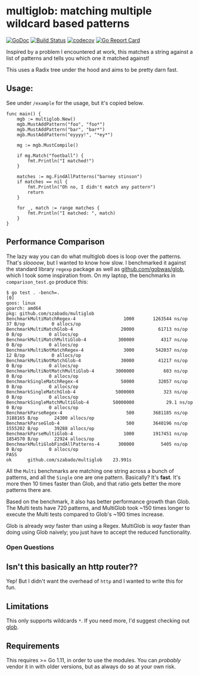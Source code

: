 # multiglob: matching multiple wildcard based patterns 

[![GoDoc](https://godoc.org/github.com/szabado/multiglob?status.svg)](https://godoc.org/github.com/szabado/multiglob)
[![Build Status](https://travis-ci.com/szabado/multiglob.svg?branch=master)](https://travis-ci.com/szabado/multiglob)
[![codecov](https://codecov.io/gh/szabado/multiglob/branch/master/graph/badge.svg)](https://codecov.io/gh/szabado/multiglob)
[![Go Report Card](https://goreportcard.com/badge/github.com/szabado/multiglob)](https://goreportcard.com/report/github.com/szabado/multiglob)

Inspired by a problem I encountered at work, this matches a string against a list of patterns and tells you which
one it matched against!

This uses a Radix tree under the hood and aims to be pretty darn fast.

## Usage:

See under `/example` for the usage, but it's copied below.

```
func main() {
	mgb := multiglob.New()
	mgb.MustAddPattern("foo", "foo*")
	mgb.MustAddPattern("bar", "bar*")
	mgb.MustAddPattern("eyyyy!", "*ey*")

	mg := mgb.MustCompile()

	if mg.Match("football") {
		fmt.Println("I matched!")
	}

	matches := mg.FindAllPatterns("barney stinson")
	if matches == nil {
		fmt.Println("Oh no, I didn't match any pattern")
		return
	}

	for _, match := range matches {
		fmt.Println("I matched: ", match)
	}
}
```

## Performance Comparison

The lazy way you can do what multiglob does is loop over the patterns. That's _sloooow_, but I wanted
to know how slow. I benchmarked it against the standard library `regexp` package as well as 
[github.com/gobwas/glob](https://github.com/gobwas/glob), which I took some inspiration from.
On my laptop, the benchmarks in `comparison_test.go` produce this:

```
$ go test . -bench=.                                                                                                                                                                                                          [0]
goos: linux
goarch: amd64
pkg: github.com/szabado/multiglob
BenchmarkMultiMatchRegex-4            	    1000	   1263544 ns/op	      37 B/op	       0 allocs/op
BenchmarkMultiMatchGlob-4             	   20000	     61713 ns/op	       0 B/op	       0 allocs/op
BenchmarkMultiMatchMultiGlob-4        	  300000	      4317 ns/op	       0 B/op	       0 allocs/op
BenchmarkMultiNotMatchRegex-4         	    3000	    542037 ns/op	      12 B/op	       0 allocs/op
BenchmarkMultiNotMatchGlob-4          	   30000	     41217 ns/op	       0 B/op	       0 allocs/op
BenchmarkMultiNotMatchMultiGlob-4     	 3000000	       603 ns/op	       0 B/op	       0 allocs/op
BenchmarkSingleMatchRegex-4           	   50000	     32057 ns/op	       0 B/op	       0 allocs/op
BenchmarkSingleMatchGlob-4            	 5000000	       323 ns/op	       0 B/op	       0 allocs/op
BenchmarkSingleMatchMultiGlob-4       	50000000	        29.1 ns/op	       0 B/op	       0 allocs/op
BenchmarkParseRegex-4                 	     500	   3681185 ns/op	 3188165 B/op	   24300 allocs/op
BenchmarkParseGlob-4                  	     500	   3640196 ns/op	 1555202 B/op	   39288 allocs/op
BenchmarkParseMultiGlob-4             	    1000	   1917451 ns/op	 1854570 B/op	   22924 allocs/op
BenchmarkMultiGlobFindAllPatterns-4   	  300000	      5405 ns/op	       0 B/op	       0 allocs/op
PASS
ok  	github.com/szabado/multiglob	23.991s
```

All the `Multi` benchmarks are matching one string across a bunch of patterns, and all the `Single` one are
one pattern. Basically? It's **fast**. It's more then 10 times faster than Glob, and that ratio gets better the
more patterns there are.

Based on the benchmark, it also has better performance growth than Glob.
The Multi tests have 720 patterns, and MultiGlob took ~150 times longer to execute the Multi tests compared to
Glob's ~190 times increase.

Glob is already _way_ faster than using a Regex. MultiGlob is _way_ faster than doing
using Glob naively; you just have to accept the reduced functionality.

### Open Questions


## Isn't this basically an http router??

Yep! But I didn't want the overhead of `http` and I wanted to write this for fun.

## Limitations

This only supports wildcards `*`. If you need more, I'd suggest checking out [glob](https://github.com/gobwas/glob).

## Requirements

This requires >= Go 1.11, in order to use the modules. You can _probably_ vendor it in with older versions,
but as always do so at your own risk.
